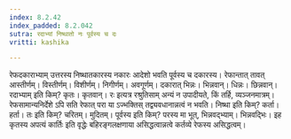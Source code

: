 ```yaml
---
index: 8.2.42
index_padded: 8.2.042
sutra: रदाभ्यां निष्थातो नः पूर्वस्य च दः
vritti: kashika

---
```

रेफदकाराभ्याम् उत्तरस्य निष्थातकारस्य नकारः आदेशो भवति पूर्वस्य च दकारस्य। रेफान्तात् तावत् आस्तीर्णम्। विस्तीर्णम्। विशीर्णम्। निगीर्णम्। अवगूर्णम्। दकारात् भिन्नः। भिन्नवान्। धिन्नः। छिन्नवान्। रदाभ्याम् इति किम्? कृतः। कृतवान्। रः इत्यत्र रश्रुतिसाम् अन्यं न उपादीयते, किं तर्हि, व्यञ्जनमात्रम्। रेफसामान्यनिर्देशे ऽपि सति रेफात् परा या ऽज्भक्तिस् तद्व्यवधानान्नत्वं न भवति। निष्था इति किम्? कर्ता। हर्ता। तः इति किम्? चरितम्। मुदितम्। पूर्वस्य इति किम्? परस्य मा भूत्, भिन्नवद्भ्याम्। भिन्नवद्भिः। इह कृतस्य अपत्यं कार्तिः इति वृद्धेः बहिरङ्गलक्षणाया असिद्धत्वान्नत्वे कर्तव्ये रेफस्य असिद्धत्वम्।